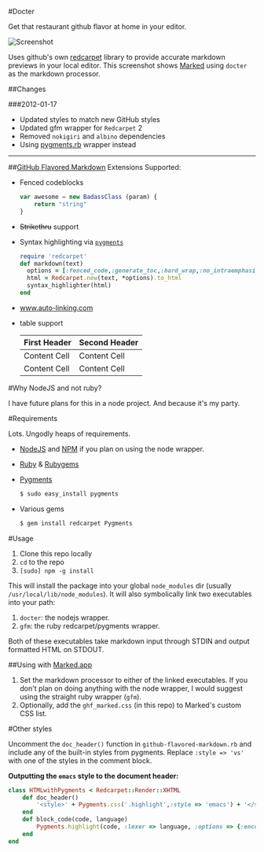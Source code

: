 #Docter

Get that restaurant github flavor at home in your editor.

![Screenshot][ss]

Uses github's own [redcarpet][redcarpet] library to provide accurate markdown previews in your local editor. This screenshot shows [Marked][marked] using `docter` as the markdown processor.

##Changes

###2012-01-17

* Updated styles to match new GitHub styles
* Updated gfm wrapper for `Redcarpet` 2
* Removed `nokigiri` and `albino` dependencies
* Using [pygments.rb](https://github.com/tmm1/pygments.rb) wrapper instead

---

##[GitHub Flavored Markdown][ghfm] Extensions Supported:

* Fenced codeblocks

	```javascript
	var awesome = new BadassClass (param) {
		return "string"
	}
	```
* ~~Strikethru~~ support
* Syntax highlighting via [`pygments`][pygments]

	```ruby
	require 'redcarpet'
	def markdown(text)
	  options = [:fenced_code,:generate_toc,:hard_wrap,:no_intraemphasis,:strikethrough,:gh_blockcode,:autolink,:xhtml,:tables]
	  html = Redcarpet.new(text, *options).to_html 
	  syntax_highlighter(html)
	end
	```

* www.auto-linking.com
* table support

	| First Header  | Second Header |
	| ------------- | ------------- |
	| Content Cell  | Content Cell  |
	| Content Cell  | Content Cell  |



#Why NodeJS and not ruby?

I have future plans for this in a node project. And because it's my party.

#Requirements

Lots. Ungodly heaps of requirements.

* [NodeJS][node] and [NPM][npm] if you plan on using the node wrapper.
* [Ruby][ruby] & [Rubygems][gems]
* [Pygments][pygments]

	```bash
	$ sudo easy_install pygments
	```
* Various gems

	```bash
	$ gem install redcarpet Pygments
	```

#Usage

1. Clone this repo locally
2. `cd` to the repo
3. `[sudo] npm -g install`

This will install the package into your global `node_modules` dir (usually `/usr/local/lib/node_modules`). It will also symbolically link two executables into your path:

1. `docter`: the nodejs wrapper.
2. `gfm`: the ruby redcarpet/pygments wrapper.
	
Both of these executables take markdown input through STDIN and output formatted HTML on STDOUT.

##Using with [Marked.app][marked]

1. Set the markdown processor to either of the linked executables. If you don't plan on doing anything with the node wrapper, I would suggest using the straight ruby wrapper (`gfm`).
2. Optionally, add the `ghf_marked.css` (in this repo) to Marked's custom CSS list.


#Other styles

Uncomment the `doc_header()` function in `github-flavored-markdown.rb` and include any of the built-in styles from pygments. Replace `:style => 'vs'` with one of the styles in the comment block.

**Outputting the `emacs` style to the document header:**

```ruby
class HTMLwithPygments < Redcarpet::Render::XHTML
	def doc_header()
		'<style>' + Pygments.css('.highlight',:style => 'emacs') + '</style>'
	end
	def block_code(code, language)
		Pygments.highlight(code, :lexer => language, :options => {:encoding => 'utf-8'})
	end
end
```







[ghfm]: http://github.github.com/github-flavored-markdown/ "Github Flavored Markdown"
[ss]: http://dl.dropbox.com/u/1127652/github/docter_syntax_screenshot.png  "Screenshot"
[ss_marked]: http://dl.dropbox.com/u/1127652/github/docter_markedsetup.png "Screenshot"
[ss_css]: http://dl.dropbox.com/u/1127652/github/docter_customcss.png
[redcarpet]: https://github.com/tanoku/redcarpet
[pygments]: http://pygments.org/
[marked]: http://markedapp.com/
[node]: http://nodejs.org/
[npm]: http://npmjs.org/
[ruby]: http://www.ruby-lang.org/en/downloads/
[gems]: http://rubygems.org/